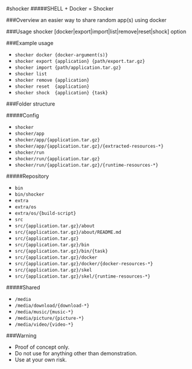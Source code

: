 #shocker
#####SHELL + Docker = Shocker


###Overview
an easier way to share random app(s) using docker

###Usage
shocker [docker|export|import|list|remove|reset|shock] option

###Example usage
- `shocker docker {docker-argument(s)}`
- `shocker export {application} {path/export.tar.gz}`
- `shocker import {path/application.tar.gz}`
- `shocker list`
- `shocker remove {application}`
- `shocker reset  {application}`
- `shocker shock  {application} {task}`


###Folder structure

#####Config
- `shocker`
- `shocker/app`
- `shocker/app/{application.tar.gz}`
- `shocker/app/{application.tar.gz}/{extracted-resources-*}`
- `shocker/run`
- `shocker/run/{application.tar.gz}`
- `shocker/run/{application.tar.gz}/{runtime-resources-*}`

#####Repository
- `bin`
- `bin/shocker`
- `extra`
- `extra/os`
- `extra/os/{build-script}`
- `src`
- `src/{application.tar.gz}/about`
- `src/{application.tar.gz}/about/README.md`
- `src/{application.tar.gz}`
- `src/{application.tar.gz}/bin`
- `src/{application.tar.gz}/bin/{task}`
- `src/{application.tar.gz}/docker`
- `src/{application.tar.gz}/docker/{docker-resources-*}`
- `src/{application.tar.gz}/skel`
- `src/{application.tar.gz}/skel/{runtime-resources-*}`

#####Shared
- `/media`
- `/media/download/{download-*}`
- `/media/music/{music-*}`
- `/media/picture/{picture-*}`
- `/media/video/{video-*}`

###Warning
- Proof of concept only.
- Do not use for anything other than demonstration.
- Use at your own risk.
